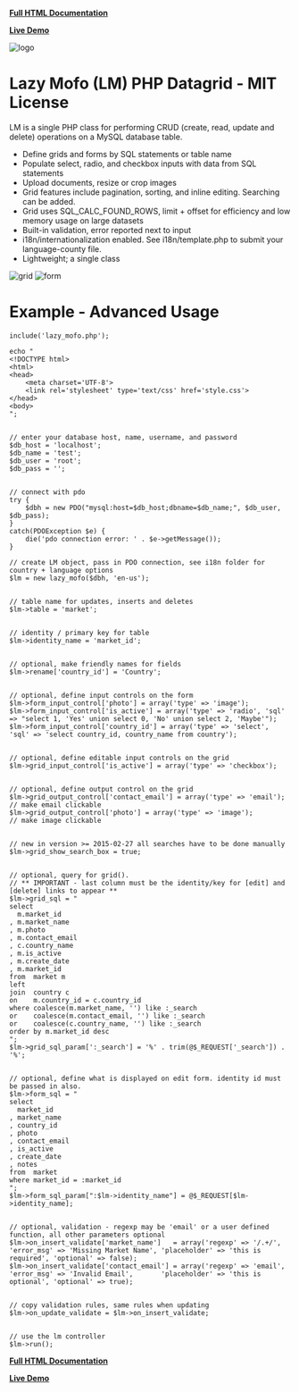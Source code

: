 
**[Full HTML Documentation](https://htmlpreview.github.io/?https://github.com/lazymofo/datagrid/blob/master/index.html)**

**[Live Demo](http://lmdatagrid.hopto.org/)**

![logo](https://i.imgur.com/CGDTkQL.png)

Lazy Mofo (LM) PHP Datagrid - MIT License
====================================

LM is a single PHP class for performing CRUD (create, read, update and delete) operations on a MySQL database table.

-   Define grids and forms by SQL statements or table name
-   Populate select, radio, and checkbox inputs with data from SQL statements
-   Upload documents, resize or crop images
-   Grid features include pagination, sorting, and inline editing. Searching can be added.
-   Grid uses SQL_CALC_FOUND_ROWS, limit + offset for efficiency and low memory usage on large datasets
-   Built-in validation, error reported next to input
-   i18n/internationalization enabled. See i18n/template.php to submit your language-county file.
-   Lightweight; a single class

![grid](https://i.imgur.com/wHUpMan.png)
![form](https://i.imgur.com/ig6ci5R.png)


Example - Advanced Usage
==========================

    include('lazy_mofo.php');

    echo "
    <!DOCTYPE html>
    <html>
    <head>
        <meta charset='UTF-8'>
        <link rel='stylesheet' type='text/css' href='style.css'>
    </head>
    <body>
    "; 


    // enter your database host, name, username, and password
    $db_host = 'localhost';
    $db_name = 'test';
    $db_user = 'root';
    $db_pass = '';


    // connect with pdo 
    try {
        $dbh = new PDO("mysql:host=$db_host;dbname=$db_name;", $db_user, $db_pass);
    }
    catch(PDOException $e) {
        die('pdo connection error: ' . $e->getMessage());
    }

    // create LM object, pass in PDO connection, see i18n folder for country + language options 
    $lm = new lazy_mofo($dbh, 'en-us'); 


    // table name for updates, inserts and deletes
    $lm->table = 'market';


    // identity / primary key for table
    $lm->identity_name = 'market_id';


    // optional, make friendly names for fields
    $lm->rename['country_id'] = 'Country';


    // optional, define input controls on the form
    $lm->form_input_control['photo'] = array('type' => 'image');
    $lm->form_input_control['is_active'] = array('type' => 'radio', 'sql' => "select 1, 'Yes' union select 0, 'No' union select 2, 'Maybe'");
    $lm->form_input_control['country_id'] = array('type' => 'select', 'sql' => 'select country_id, country_name from country');


    // optional, define editable input controls on the grid
    $lm->grid_input_control['is_active'] = array('type' => 'checkbox');


    // optional, define output control on the grid 
    $lm->grid_output_control['contact_email'] = array('type' => 'email'); // make email clickable
    $lm->grid_output_control['photo'] = array('type' => 'image');         // make image clickable  


    // new in version >= 2015-02-27 all searches have to be done manually
    $lm->grid_show_search_box = true;


    // optional, query for grid().
    // ** IMPORTANT - last column must be the identity/key for [edit] and [delete] links to appear **
    $lm->grid_sql = "
    select 
      m.market_id
    , m.market_name
    , m.photo
    , m.contact_email
    , c.country_name
    , m.is_active
    , m.create_date
    , m.market_id 
    from  market m 
    left  
    join  country c 
    on    m.country_id = c.country_id 
    where coalesce(m.market_name, '') like :_search 
    or    coalesce(m.contact_email, '') like :_search 
    or    coalesce(c.country_name, '') like :_search 
    order by m.market_id desc
    ";
    $lm->grid_sql_param[':_search'] = '%' . trim(@$_REQUEST['_search']) . '%';


    // optional, define what is displayed on edit form. identity id must be passed in also.  
    $lm->form_sql = "
    select 
      market_id
    , market_name
    , country_id
    , photo
    , contact_email
    , is_active
    , create_date
    , notes 
    from  market 
    where market_id = :market_id
    ";
    $lm->form_sql_param[":$lm->identity_name"] = @$_REQUEST[$lm->identity_name]; 


    // optional, validation - regexp may be 'email' or a user defined function, all other parameters optional 
    $lm->on_insert_validate['market_name']   = array('regexp' => '/.+/',  'error_msg' => 'Missing Market Name', 'placeholder' => 'this is required', 'optional' => false); 
    $lm->on_insert_validate['contact_email'] = array('regexp' => 'email', 'error_msg' => 'Invalid Email',       'placeholder' => 'this is optional', 'optional' => true);


    // copy validation rules, same rules when updating
    $lm->on_update_validate = $lm->on_insert_validate;  


    // use the lm controller
    $lm->run();

    
**[Full HTML Documentation](https://rawgit.com/lazymofo/datagrid/master/index.html)**

**[Live Demo](http://lmdatagrid.hopto.org/)**
